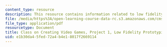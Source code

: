 ```yaml
---
content_type: resource
description: This resource contains information related to low fidelity prototyping.
file: /media/https%3A/open-learning-course-data-rc.s3.amazonaws.com/cms-611j-creating-video-games-fall-2014/e1b30da45fed72a4b4e18017f2669114_MITCMS_611JF14_project1.pdf
file_type: application/pdf
resourcetype: Document
title: Class on Creating Video Games, Project 1, Low Fidelity Prototyping
uid: e1b30da4-5fed-72a4-b4e1-8017f2669114
---
```

